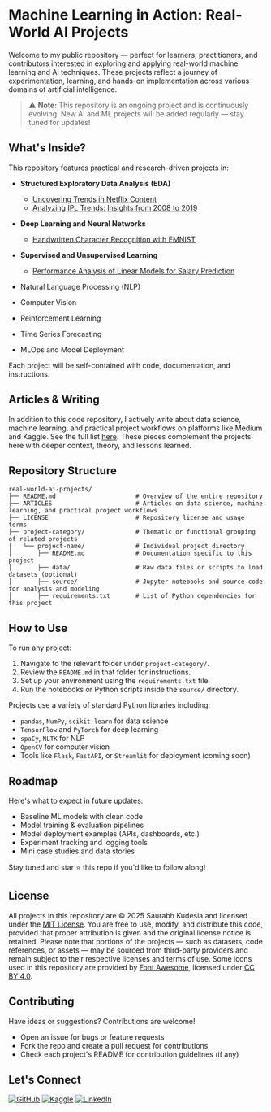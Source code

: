 # Machine Learning in Action: Real-World AI Projects
Welcome to my public repository — perfect for learners, practitioners, and contributors interested in exploring and applying real-world machine learning and AI techniques. These projects reflect a journey of experimentation, learning, and hands-on implementation across various domains of artificial intelligence.

> ⚠️ **Note:** This repository is an ongoing project and is continuously evolving. New AI and ML projects will be added regularly — stay tuned for updates!

## What's Inside?
This repository features practical and research-driven projects in:
- **Structured Exploratory Data Analysis (EDA)**
   - [Uncovering Trends in Netflix Content](structured-eda/uncovering-trends-in-netflix-content/)
   - [Analyzing IPL Trends: Insights from 2008 to 2019](/structured-eda/analyzing-ipl-trends/)

- **Deep Learning and Neural Networks**
   - [Handwritten Character Recognition with EMNIST](deep-learning-nn/handwritten-character-recognition/)

- **Supervised and Unsupervised Learning**
   - [Performance Analysis of Linear Models for Salary Prediction](/supervised-unsupervised-learning/perf-analysis-linear-models/)
- Natural Language Processing (NLP)
- Computer Vision
- Reinforcement Learning
- Time Series Forecasting
- MLOps and Model Deployment

Each project will be self-contained with code, documentation, and instructions.

## Articles & Writing
In addition to this code repository, I actively write about data science, machine learning, and practical project workflows on platforms like Medium and Kaggle. See the full list [here](ARTICLES.md). These pieces complement the projects here with deeper context, theory, and lessons learned.

## Repository Structure

```
real-world-ai-projects/
├── README.md                      # Overview of the entire repository
├── ARTICLES                       # Articles on data science, machine learning, and practical project workflows
├── LICENSE                        # Repository license and usage terms
├── project-category/              # Thematic or functional grouping of related projects
│   └── project-name/              # Individual project directory
│       ├── README.md              # Documentation specific to this project
│       ├── data/                  # Raw data files or scripts to load datasets (optional)
│       ├── source/                # Jupyter notebooks and source code for analysis and modeling
│       ├── requirements.txt       # List of Python dependencies for this project

```

## How to Use
To run any project:
1. Navigate to the relevant folder under `project-category/`.
2. Review the `README.md` in that folder for instructions.
3. Set up your environment using the `requirements.txt` file.
4. Run the notebooks or Python scripts inside the `source/` directory.

Projects use a variety of standard Python libraries including:

- `pandas`, `NumPy`, `scikit-learn` for data science
- `TensorFlow` and `PyTorch` for deep learning
- `spaCy`, `NLTK` for NLP
- `OpenCV` for computer vision
- Tools like `Flask`, `FastAPI`, or `Streamlit` for deployment (coming soon)

## Roadmap
Here's what to expect in future updates:
- Baseline ML models with clean code
- Model training & evaluation pipelines
- Model deployment examples (APIs, dashboards, etc.)
- Experiment tracking and logging tools
- Mini case studies and data stories

Stay tuned and star ⭐ this repo if you'd like to follow along!

## License
All projects in this repository are © 2025 Saurabh Kudesia and licensed under the [MIT License](https://opensource.org/licenses/MIT). You are free to use, modify, and distribute this code, provided that proper attribution is given and the original license notice is retained. Please note that portions of the projects — such as datasets, code references, or assets — may be sourced from third-party providers and remain subject to their respective licenses and terms of use. 
Some icons used in this repository are provided by [Font Awesome](https://fontawesome.com), licensed under [CC BY 4.0](https://creativecommons.org/licenses/by/4.0/).

## Contributing
Have ideas or suggestions? Contributions are welcome!

- Open an issue for bugs or feature requests
- Fork the repo and create a pull request for contributions
- Check each project's README for contribution guidelines (if any)

## Let's Connect
[![GitHub](https://img.shields.io/badge/GitHub-100000?style=flat&logo=github&logoColor=white)](https://github.com/saurabh-kudesia)
[![Kaggle](https://img.shields.io/badge/Kaggle-20BEFF?style=flat&logo=kaggle&logoColor=white)](https://www.kaggle.com/saurabhkudesia)
[![LinkedIn](https://img.shields.io/badge/LinkedIn-0A66C2?style=flat&logo=linkedin&logoColor=white)](https://www.linkedin.com/in/saurabhkudesia/)
